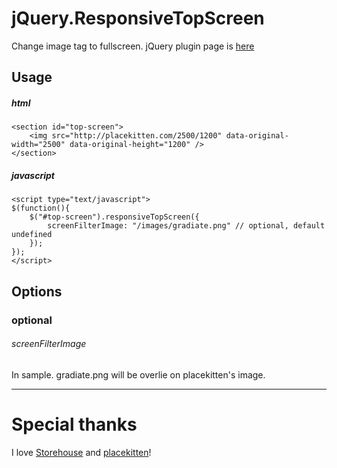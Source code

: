 jQuery.ResponsiveTopScreen
===========================

Change image tag to fullscreen. jQuery plugin page is [here](http://plugins.jquery.com/responsivetopscreen/)


Usage
------

##### html
    <section id="top-screen">
	    <img src="http://placekitten.com/2500/1200" data-original-width="2500" data-original-height="1200" />
    </section>

##### javascript

    <script type="text/javascript">
    $(function(){
        $("#top-screen").responsiveTopScreen({
            screenFilterImage: "/images/gradiate.png" // optional, default undefined
        });
    });
    </script>


Options
--------


### optional

###### screenFilterImage
In sample. gradiate.png will be overlie on placekitten's image. 

---

Special thanks
===============
I love [Storehouse](https://www.storehouse.co/) and [placekitten](http://placekitten.com/)!
